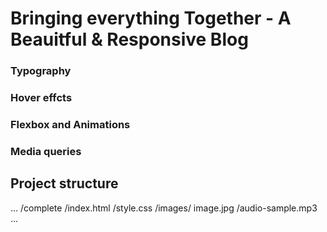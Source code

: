 # Bringing everything Together - A Beauitful & Responsive Blog

### Typography

### Hover effcts

### Flexbox and Animations

### Media queries

## Project structure

...
/complete
  /index.html
  /style.css
  /images/
   image.jpg
  /audio-sample.mp3
...